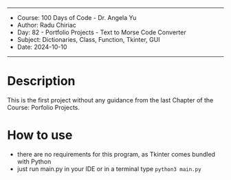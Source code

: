 
**********************************************************************
*    Course: 100 Days of Code - Dr. Angela Yu                        
*    Author: Radu Chiriac                                            
*    Day: 82 - Portfolio Projects - Text to Morse Code Converter     
*    Subject: Dictionaries, Class, Function, Tkinter, GUI            
*    Date: 2024-10-10                                                
**********************************************************************


# Description

This is the first project without any guidance from the last Chapter of the Course: Porfolio Projects.

# How to use
- there are no requirements for this program, as Tkinter comes bundled with Python
- just run main.py in your IDE or in a terminal type `python3 main.py`
